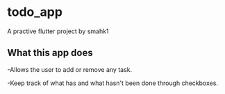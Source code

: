 # todo_app

A practive flutter project by smahk1

## What this app does
-Allows the user to add or remove any task.

-Keep track of what has and what hasn't been done through checkboxes.

